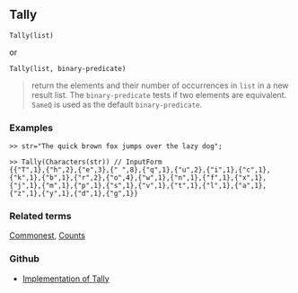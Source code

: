 ## Tally

```
Tally(list)
```

or 

```
Tally(list, binary-predicate)
```

> return the elements and their number of occurrences in `list` in a new result list. The `binary-predicate` tests if two elements are equivalent. `SameQ` is used as the default `binary-predicate`.

### Examples

```
>> str="The quick brown fox jumps over the lazy dog";

>> Tally(Characters(str)) // InputForm
{{"T",1},{"h",2},{"e",3},{" ",8},{"q",1},{"u",2},{"i",1},{"c",1},{"k",1},{"b",1},{"r",2},{"o",4},{"w",1},{"n",1},{"f",1},{"x",1},{"j",1},{"m",1},{"p",1},{"s",1},{"v",1},{"t",1},{"l",1},{"a",1},{"z",1},{"y",1},{"d",1},{"g",1}}
```

### Related terms 
[Commonest](Commonest.md), [Counts](Counts.md)

### Github

* [Implementation of Tally](https://github.com/axkr/symja_android_library/blob/master/symja_android_library/matheclipse-core/src/main/java/org/matheclipse/core/builtin/ListFunctions.java#L7188) 
